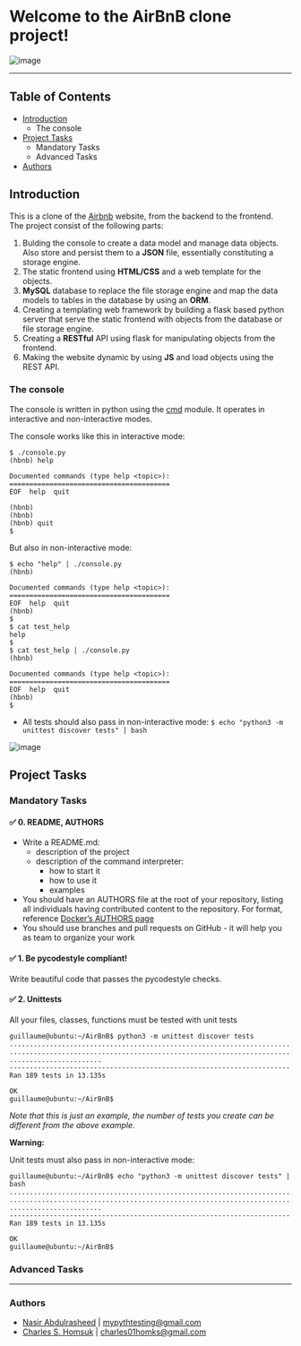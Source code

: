 # Welcome to the AirBnB clone project!
![image](https://user-images.githubusercontent.com/88429426/151580771-5675fb20-ad52-46cd-bc55-9f9d937cdee9.png)

---

 ## Table of Contents
* [Introduction](#Introduction)
  * The console
* [Project Tasks](#Project-Tasks)
   * Mandatory Tasks
   * Advanced Tasks
* [Authors](#Authors)

## Introduction
This is a clone of the [Airbnb](https://airbnb.com) website, from the backend to the frontend.  
The project consist of the following parts:  
1. Bulding the console to create a data model and manage data objects. Also store and persist them to a **JSON** file, essentially constituting a storage engine.  
2. The static frontend using **HTML/CSS** and a web template for the objects.  
3. **MySQL** database to replace the file storage engine and map the data models to tables in the database by using an **ORM**.  
4. Creating a templating web framework by building a flask based python server that serve the static frontend with objects from the database or file storage engine.  
5. Creating a **RESTful** API using flask for manipulating objects from the frontend.  
6. Making the website dynamic by using **JS** and load objects using the REST API. 

### The console
The console is written in python using the [cmd](https://docs.python.org/3/library/cmd.html) module. It operates in interactive and non-interactive modes.  

The console works like this in interactive mode:

```
$ ./console.py
(hbnb) help

Documented commands (type help <topic>):
========================================
EOF  help  quit

(hbnb) 
(hbnb) 
(hbnb) quit
$
```

But also in non-interactive mode:

```
$ echo "help" | ./console.py
(hbnb)

Documented commands (type help <topic>):
========================================
EOF  help  quit
(hbnb) 
$
$ cat test_help
help
$
$ cat test_help | ./console.py
(hbnb)

Documented commands (type help <topic>):
========================================
EOF  help  quit
(hbnb) 
$
```
* All tests should also pass in non-interactive mode: `$ echo "python3 -m unittest discover tests" | bash`

![image](https://user-images.githubusercontent.com/88429426/151574529-6ad86749-8af5-41e5-a334-0e3476dbb32c.png)

## Project Tasks

### Mandatory Tasks

#### :white_check_mark: 0. README, AUTHORS

* Write a README.md:
    * description of the project
    * description of the command interpreter:
        * how to start it
        * how to use it
        * examples
* You should have an AUTHORS file at the root of your repository, listing all individuals having contributed content to the repository. For format, reference [Docker’s AUTHORS page](https://raw.githubusercontent.com/moby/moby/master/AUTHORS)
* You should use branches and pull requests on GitHub - it will help you as team to organize your work

#### :white_check_mark: 1. Be pycodestyle compliant!
Write beautiful code that passes the pycodestyle checks.

#### :white_check_mark: 2. Unittests
All your files, classes, functions must be tested with unit tests

    guillaume@ubuntu:~/AirBnB$ python3 -m unittest discover tests
    ...................................................................................
    ...................................................................................
    .......................
    ----------------------------------------------------------------------
    Ran 189 tests in 13.135s

    OK
    guillaume@ubuntu:~/AirBnB$
_Note that this is just an example, the number of tests you create can be different from the above example._

**Warning:**

Unit tests must also pass in non-interactive mode:

    guillaume@ubuntu:~/AirBnB$ echo "python3 -m unittest discover tests" | bash
    ...................................................................................
    ...................................................................................
    .......................
    ----------------------------------------------------------------------
    Ran 189 tests in 13.135s

    OK
    guillaume@ubuntu:~/AirBnB$


### Advanced Tasks


---

### Authors
- [Nasir Abdulrasheed](https://github.com/DrOncogene/) | <mypythtesting@gmail.com>
- [Charles S. Homsuk](https://github.com/Charles-Homks/) | <charles01homks@gmail.com>
